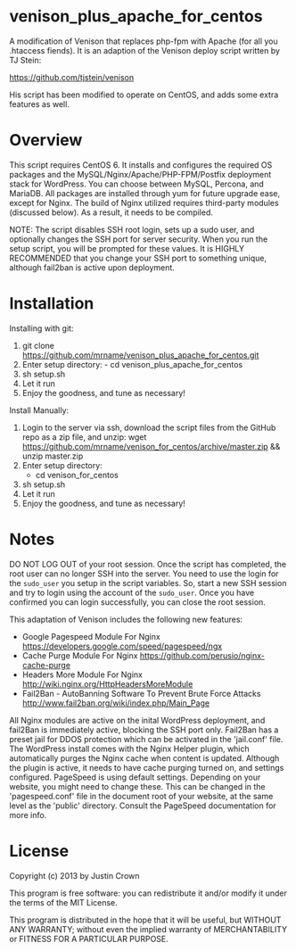 venison_plus_apache_for_centos
==============================

A modification of Venison that replaces php-fpm with Apache (for all you .htaccess fiends). It is an adaption of the Venison deploy script written by TJ Stein:

https://github.com/tjstein/venison

His script has been modified to operate on CentOS, and adds some extra features as well. 

Overview
============================
This script requires CentOS 6. It installs and configures the required OS packages and the MySQL/Nginx/Apache/PHP-FPM/Postfix deployment stack for WordPress. You can choose between MySQL, Percona, and MariaDB. All packages are installed through yum for future upgrade ease, except for Nginx. The build of Nginx utilized requires third-party modules (discussed below). As a result, it needs to be compiled. 

NOTE: The script disables SSH root login, sets up a sudo user, and optionally changes the SSH port for server security. When you run the setup script, you will be prompted for these values. It is HIGHLY RECOMMENDED that you change your SSH port to something unique, although fail2ban is active upon deployment. 

Installation
============================

Installing with git:

1. git clone https://github.com/mrname/venison_plus_apache_for_centos.git
2. Enter setup directory:
        - cd venison_plus_apache_for_centos
3. sh setup.sh
4. Let it run
5. Enjoy the goodness, and tune as necessary!

Install Manually:

1. Login to the server via ssh, download the script files from the GitHub repo as a zip file, and unzip:
   wget https://github.com/mrname/venison_for_centos/archive/master.zip && unzip master.zip
2. Enter setup directory:
	- cd venison_for_centos
3. sh setup.sh
4. Let it run
5. Enjoy the goodness, and tune as necessary!

Notes
============================
DO NOT LOG OUT of your root session. Once the script has completed, the root user can no longer SSH into the server. You need to use the login for the `sudo_user` you setup in the script variables. So, start a new SSH session and try to login using the account of the `sudo_user`. Once you have confirmed you can login successfully, you can close the root session.

This adaptation of Venison includes the following new features:

- Google Pagespeed Module For Nginx
      https://developers.google.com/speed/pagespeed/ngx
- Cache Purge Module For Nginx
      https://github.com/perusio/nginx-cache-purge
- Headers More Module For Nginx
      http://wiki.nginx.org/HttpHeadersMoreModule
- Fail2Ban - AutoBanning Software To Prevent Brute Force Attacks
      http://www.fail2ban.org/wiki/index.php/Main_Page

All Nginx modules are active on the inital WordPress deployment, and fail2Ban is immediately active, blocking the SSH port only. Fail2Ban has a preset jail for DDOS protection which can be activated in the 'jail.conf' file. The WordPress install comes with the Nginx Helper plugin, which automatically purges the Nginx cache when content is updated. Although the plugin is active, it needs to have cache purging turned on, and settings configured. PageSpeed is using default settings. Depending on your website, you might need to change these. This can be changed in the 'pagespeed.conf' file in the document root of your website, at the same level as the 'public' directory. Consult the PageSpeed documentation for more info.


License
============================
Copyright (c) 2013 by Justin Crown

This program is free software: you can redistribute it and/or modify it under the terms of the MIT License.

This program is distributed in the hope that it will be useful, but WITHOUT ANY WARRANTY; without even the implied warranty of MERCHANTABILITY or FITNESS FOR A PARTICULAR PURPOSE.
